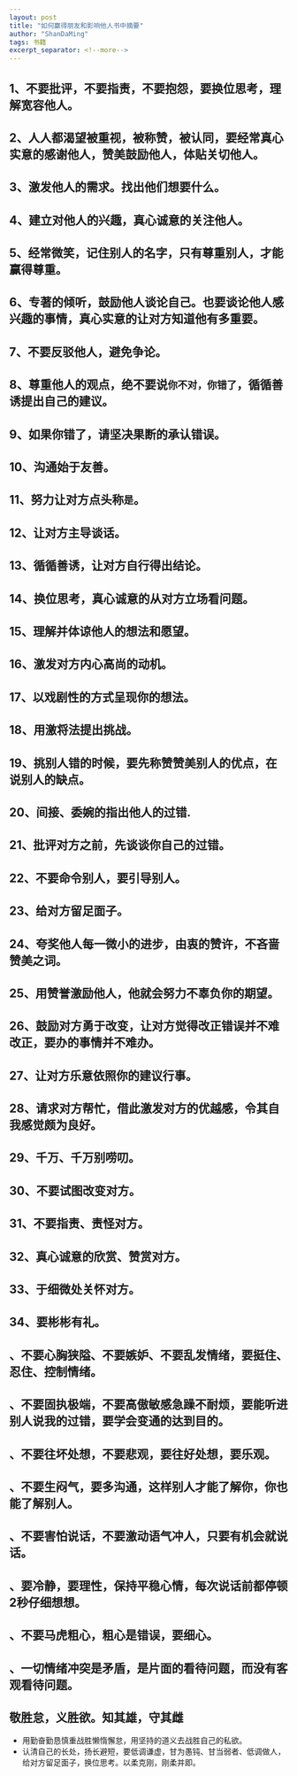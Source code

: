 ```yaml
---
layout: post
title: "如何赢得朋友和影响他人书中摘要"
author: "ShanDaMing"
tags: 书籍
excerpt_separator: <!--more-->
---
```


## 1、不要批评，不要指责，不要抱怨，要换位思考，理解宽容他人。<!--more-->

## 2、人人都渴望被重视，被称赞，被认同，要经常真心实意的感谢他人，赞美鼓励他人，体贴关切他人。

## 3、激发他人的需求。找出他们想要什么。

## 4、建立对他人的兴趣，真心诚意的关注他人。

## 5、经常微笑，记住别人的名字，只有尊重别人，才能赢得尊重。

## 6、专著的倾听，鼓励他人谈论自己。也要谈论他人感兴趣的事情，真心实意的让对方知道他有多重要。

## 7、不要反驳他人，避免争论。

## 8、尊重他人的观点，绝不要说`你不对，你错了`，循循善诱提出自己的建议。

## 9、如果你错了，请坚决果断的承认错误。

## 10、沟通始于友善。

## 11、努力让对方点头称`是`。

## 12、让对方主导谈话。

## 13、循循善诱，让对方自行得出结论。

## 14、换位思考，真心诚意的从对方立场看问题。

## 15、理解并体谅他人的想法和愿望。

## 16、激发对方内心高尚的动机。

## 17、以戏剧性的方式呈现你的想法。

## 18、用激将法提出挑战。

## 19、挑别人错的时候，要先称赞赞美别人的优点，在说别人的缺点。

## 20、间接、委婉的指出他人的过错.

## 21、批评对方之前，先谈谈你自己的过错。

## 22、不要命令别人，要引导别人。

## 23、给对方留足面子。

## 24、夸奖他人每一微小的进步，由衷的赞许，不吝啬赞美之词。

## 25、用赞誉激励他人，他就会努力不辜负你的期望。

## 26、鼓励对方勇于改变，让对方觉得改正错误并不难改正，要办的事情并不难办。

## 27、让对方乐意依照你的建议行事。

## 28、请求对方帮忙，借此激发对方的优越感，令其自我感觉颇为良好。

## 29、千万、千万别唠叨。

## 30、不要试图改变对方。

## 31、不要指责、责怪对方。

## 32、真心诚意的欣赏、赞赏对方。

## 33、于细微处关怀对方。

## 34、要彬彬有礼。

## 、不要心胸狭隘、不要嫉妒、不要乱发情绪，要挺住、忍住、控制情绪。

## 、不要固执极端，不要高傲敏感急躁不耐烦，要能听进别人说我的过错，要学会变通的达到目的。

## 、不要往坏处想，不要悲观，要往好处想，要乐观。

## 、不要生闷气，要多沟通，这样别人才能了解你，你也能了解别人。

## 、不要害怕说话，不要激动语气冲人，只要有机会就说话。

## 、要冷静，要理性，保持平稳心情，每次说话前都停顿2秒仔细想想。

## 、不要马虎粗心，粗心是错误，要细心。

## 、一切情绪冲突是矛盾，是片面的看待问题，而没有客观看待问题。

## 敬胜怠，义胜欲。知其雄，守其雌
* 用勤奋勤恳慎重战胜懒惰懈怠，用坚持的道义去战胜自己的私欲。
* 认清自己的长处，扬长避短，要低调谦虚，甘为愚钝、甘当弱者、低调做人，给对方留足面子，换位思考。以柔克刚，刚柔并即。

